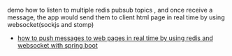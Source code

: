 demo how to listen to multiple redis pubsub topics , and once receive a message, the app would send them to 
client html page in real time by using websocket(sockjs and stomp)

- [how to push messages to web pages in real time by using redis and websocket with spring boot](https://www.bswen.com/2021/05/springboot-redis-pubsub-websocket-push.html)
